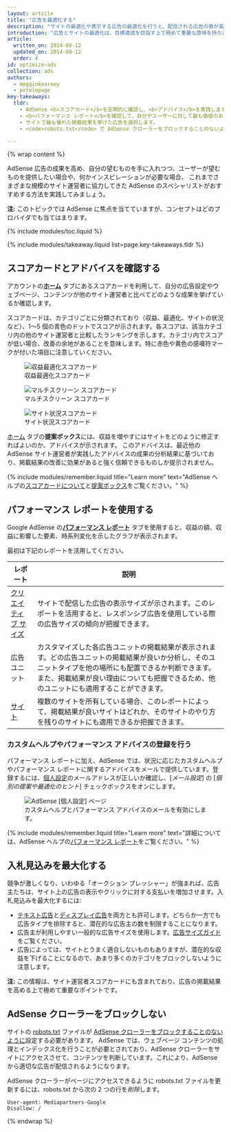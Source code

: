 ```yaml
---
layout: article
title: "広告を最適化する"
description: "サイトの最適化や表示する広告の最適化を行うと、配信される広告の質が高まり、収益が増大する可能性があります。"
introduction: "広告とサイトの最適化は、目標達成を目指す上で極めて重要な意味を持ちます。最適化を通じて、広告収入の増加や、サイトの使いやすさの改善、トラフィックの増加など、さまざまな目標を達成することができます。"
article:
  written_on: 2014-08-12
  updated_on: 2014-08-12
  order: 4
id: optimize-ads
collection: ads
authors:
  - megginkearney
  - petelepage
key-takeaways:
  tldr:
    - AdSense <b>スコアカード</b>を定期的に確認し、<b>アドバイス</b>を実践します。
    - <b>パフォーマンス レポート</b>を確認して、自分やユーザーに対して最も価値のある広告を把握します。
    - サイトで最も優れた掲載結果を挙げた広告を選択します。
    - <code>robots.txt</code> で AdSense クローラーをブロックすることのないようにします。

---
```


{% wrap content %}

AdSense 広告の成果を高め、自分の望むものを手に入れつつ、ユーザーが望むものを提供したい場合や、何かインスピレーションが必要な場合、
これまでさまざまな規模のサイト運営者に協力してきた AdSense のスペシャリストがおすすめする方法を実践してみましょう。

<b>注:</b> このトピックでは AdSense に焦点を当てていますが、コンセプトはどのプロバイダでも当てはまります。

{% include modules/toc.liquid %}

{% include modules/takeaway.liquid list=page.key-takeaways.tldr %}

## スコアカードとアドバイスを確認する

アカウントの<b>[ホーム](https://www.google.com/adsense/app#home)</b> タブにあるスコアカードを利用して、自分の広告設定やウェブページ、コンテンツが他のサイト運営者と比べてどのような成果を挙げているか確認します。

スコアカードは、カテゴリごとに分類されており（収益、最適化、サイトの状況など）、1～5 個の青色のドットでスコアが示されます。各スコアは、該当カテゴリ内の他のサイト運営者と比較したランキングを示します。カテゴリ内でスコアが低い場合、改善の余地があることを意味します。特に赤色や黄色の感嘆符マークが付いた項目に注意していください。

<figure>
<img src="images/optimization_score.png" alt="収益最適化スコアカード">
<figcaption>収益最適化スコアカード</figcaption>
</figure>

<figure>
<img src="images/multiscreen_score.png" alt="マルチスクリーン スコアカード">
<figcaption>マルチスクリーン スコアカード</figcaption>
</figure>

<figure>
<img src="images/site_score.png" alt="サイト状況スコアカード">
<figcaption>サイト状況スコアカード</figcaption>
</figure>



[ホーム](https://www.google.com/adsense/app#home) タブの<b>提案ボックス</b>には、収益を増やすにはサイトをどのように修正すればよいのか、アドバイスが示されます。
このアドバイスは、最近他の AdSense サイト運営者が実践したアドバイスの成果の分析結果に基づいており、掲載結果の改善に効果があると強く信頼できるものしか提示されません。

{% include modules/remember.liquid title="Learn more" text="AdSense ヘルプの<a href='https://support.google.com/adsense/answer/3006004'>スコアカードについて</a>と<a href='https://support.google.com/adsense/answer/1725006'>提案ボックス</a>をご覧ください。" %}

## パフォーマンス レポートを使用する

Google AdSense の<b>[パフォーマンス レポート](https://www.google.com/adsense/app#viewreports)</b> タブを使用すると、収益の額、収益に影響した要素、時系列変化を示したグラフが表示されます。

最初は下記のレポートを活用してください。

<table class="table-2">
  <colgroup>
    <col span="1">
    <col span="1">
  </colgroup>
  <thead>
    <tr>
<th>レポート</th>
<th>説明</th>
    </tr>
  </thead>
  <tbody>
    <tr>
<td data-th="レポート">
<a href="https://support.google.com/adsense/answer/3540509">クリエイティブ サイズ</a>
      </td>
<td data-th="説明">
サイトで配信した広告の表示サイズが示されます。このレポートを活用すると、レスポンシブ広告を使用している際の広告サイズの傾向が把握できます。
      </td>
    </tr>
    <tr>
<td data-th="レポート">
広告ユニット
      </td>
<td data-th="説明">
カスタマイズした各広告ユニットの掲載結果が表示されます。どの広告ユニットの掲載結果が良いか分析し、そのユニットタイプを他の場所にも配置できるか判断できます。また、掲載結果が良い理由についても把握できるため、他のユニットにも適用することができます。
      </td>
    </tr>
    <tr>
<td data-th="レポート"> <a href="https://support.google.com/adsense/answer/1407511">サイト</a>
      </td>
<td data-th="説明">
複数のサイトを所有している場合、このレポートによって、掲載結果が良いサイトはどれか、そのサイトのやり方を残りのサイトにも適用できるか把握できます。
      </td>
    </tr>
  </tbody>
</table>

### カスタムヘルプやパフォーマンス アドバイスの登録を行う

パフォーマンス レポートに加え、AdSense では、状況に応じたカスタムヘルプやパフォーマンス レポートに関するアドバイスをメールで提供しています。登録するには、[個人設定](https://www.google.com/adsense/app#personalSettings)のメールアドレスが正しいか確認し、[*メール設定*] の [*個別の提案や最適化のヒント*] チェックボックスをオンにします。

<figure>
<img src="images/adsense-emails.jpg" srcset="images/adsense-emails.jpg 1x, images/adsense-emails-2x.jpg 2x" alt="AdSense [個人設定] ページ">
<figcaption>カスタムヘルプとパフォーマンス アドバイスのメールを有効にします。</figcaption>
</figure>

{% include modules/remember.liquid title="Learn more" text="詳細については、AdSense ヘルプの<a href='https://support.google.com/adsense/answer/160562'>パフォーマンス レポート</a>をご覧ください。" %}

## 入札見込みを最大化する

競争が激しくなり、いわゆる「オークション プレッシャー」が強まれば、広告主たちは、サイト上の広告の表示やクリックに対する支払いを増加させます。入札見込みを最大化するには:

* [テキスト広告](https://support.google.com/adsense/answer/185665)と[ディスプレイ広告](https://support.google.com/adsense/answer/185666)を両方とも許可します。どちらか一方でも広告タイプを排除すると、潜在的な広告主の数を制限することになります。
* 広告主が利用しやすい一般的な広告サイズを使用します。[広告サイズガイド](https://support.google.com/adsense/answer/6002621)をご覧ください。
* 広告によっては、サイトとうまく適合しないものもありますが、潜在的な収益を下げることになるので、あまり多くのカテゴリをブロックしないように注意します。

<b>注:</b> この情報は、サイト運営者スコアカードにも含まれており、広告の掲載結果を高める上で極めて重要なポイントです。

## AdSense クローラーをブロックしない

サイトの [robots.txt](https://support.google.com/webmasters/answer/6062608) ファイルが [AdSense クローラーをブロックすることのないように](https://support.google.com/adsense/answer/10532)設定する必要があります。
AdSense では、ウェブページ コンテンツの処理とインデックス化を行うことが必要とされており、AdSense クローラーをサイトにアクセスさせて、コンテンツを判断しています。これにより、AdSense から適切な広告が配信されるようになります。

AdSense クローラーがページにアクセスできるように robots.txt ファイルを更新するには、robots.txt から次の 2 つの行を*削除*します。

    User-agent: Mediapartners-Google
    Disallow: /



{% endwrap %}

